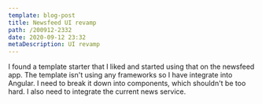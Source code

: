 ```yaml
---
template: blog-post
title: Newsfeed UI revamp
path: /200912-2332
date: 2020-09-12 23:32
metaDescription: UI revamp
---
```

I found a template starter that I liked and started using that on the newsfeed app.  The template isn't using any frameworks so I have integrate into Angular.  I need to break it down into components, which shouldn't be too hard.  I also need to integrate the current news service.